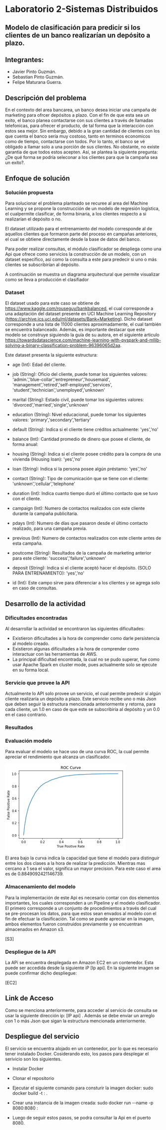 # Laboratorio 2-Sistemas Distribuidos


## Modelo de clasificación para predicir si los clientes de un banco realizarían un depósito a plazo.

## Integrantes:
 - Javier Pinto Guzmán.
 - Sebastian Pinto Guzmán.
 - Felipe Maturana Guerra.

## Descripción del problema

En el contexto del area bancarea, un banco desea iniciar una campaña de marketing para ofrcer depósitos a plazo.
Con el fin de que esta sea un exito, el banco planea contactarse con sus clientes a través de llamadas telefonicas, para ofrecer el producto, de tal forma que la interacción con estos sea mejor. Sin embargp, debido a la gran cantidad de clientes con los que cuenta el banco sería muy costoso, tanto en terminos economicos como de tiempo, contactarse con todos. Por lo tanto, el banco se vé obligado a llamar solo a una porción de sus clientes. No obstante, no existe garantia de que todos estos acepten. Así, se plantea la siguiente pregunta: ¿De qué forma se podría seleconar a los clientes para que la campaña sea un exito?.

## Enfoque de solución

### Solución propuesta

Para solucionar el problema planteado se recuree al area del Machine Learning y se propone la construcción de un modelo de regresión logística, el cualpermite clasificar, de forma binaria, a los clientes respecto a si realizarían el depósito o no.

El dataset utilizado para el entrenamiento del modelo corresponde al de aquellos clientes que formaron parte del proceso en campañas anteriores, el cual se obtiene directamente desde la base de datos del banco.

Para poder realizar consultas, el módulo clasificador se despliega como una Api que ofrece como servicios la construcción de un modelo, con un dataset específico, así como la consulta a este para predecir si uno o más clientes se subscribirían al depósito. 

A continuación se muestra un diagrama arquitectural que permite visualizar como se  lleva a producción el clasifiador

### Dataset

El dataset usado para este caso se obtiene de https://www.kaggle.com/rouseguy/bankbalanced, el cual corresponde
a una adaptación del dataset presente en UCI Machine Learning Repository (https://archive.ics.uci.edu/ml/datasets/Bank+Marketing). Dicho dataset corresponde a una lista de 11000 clientes aproximadamente, el cual también se encuentra balanceado. Además, es importante destacar que este modelo se construye siguiendo la guía de su autora, en el siguiente articulo https://towardsdatascience.com/machine-learning-with-pyspark-and-mllib-solving-a-binary-classification-problem-96396065d2aa.

Este dataset presenta la siguiente estructura:

 - age (Int): Edad del cliente.
 - job (String): Oficio del cliente, puede tomar los siguientes valores: 
    'admin.','blue-collar','entrepreneur','housemaid',
    'management','retired','self-employed','services',
    'student','technician','unemployed','unknown'
    
 - marital (String): Estado civil, puede tomar los siguientes valores:
     'divorced','married','single','unknown'
 - education (String): Nivel educacional, puede tomar los siguientes valores:
      'primary','secondary','tertiary'
 - default (String): Indica si el cliente tiene créditos actualmente:
      'yes','no'
 - balance (Int): Cantidad promedio de dinero que posee el cliente, de forma anual:
 - housing (String): Indica si el cliente posee crédito para la compra de una vivienda (Housing loan):
      'yes','no'
 - loan (String): Indica si la persona posee algún préstamo:
      'yes','no'
 - contact (String): Tipo de comunicación que se tiene con el cliente:
      'unknown','cellular','telephone'
 - duration (Int): Indica cuanto tiempo duró el último contacto que se tuvo con el cliente.
 - campaign (Int): Numero de contactos realizados con este cliente durante la campaña publicitaria.
 - pdays (Int): Numero de días que pasaron desde el último contacto realizado, para una campaña previa.
 - previous (Int): Numero de contactos realizados con este cliente antes de esta campaña.
 - poutcome (String): Resultados de la campaña de marketing anterior para este cliente:
      'success','failure','unknown'
 - deposit (String): Indica si el cliente aceptó hacer el depósito. (SOLO PARA ENTRENAMIENTO):
      'yes','no'
 - id (Int): Este campo sirve para diferenciar a los clientes y se agrega solo en caso de consultas.

## Desarrollo de la actividad

### Dificultades encontradas
Al desarrollar la actividad se encontraron las siguientes dificultades:

  - Existieron dificultades a la hora de comprender como darle persistencia al modelo creado.
  - Existieron algunas dificultades a la hora de comprender como interactuar con las herramientas de AWS.
  - La principal dificultad encontrada, la cual no se pudo superar, fue como usar Apache Spark en cluster mode, pues actualmente solo se ejecute en su forma local.
  
### Servicio que provee la API

Actualmente lo API solo provee un servicio, el cual permite predecir si algún cliente realizaría un depósito a plazo.
Este servicio recibe uno o más Json que deben seguir la estructura mencionada anteriormente y retorna, para cada cliente, un 1.0 en caso de que este se subscribiría al depósito y un 0.0 en el caso contrario.

### Resultados

### Evaluación modelo 

Para evaluar el modelo se hace uso de una curva ROC, la cual permite apreciar el rendimiento que alcanza un clasificador. 

![Curva ROC](Imagenes/ROC.png)


El area bajo la curva indica la capacidad que tiene el modelo para distinguir entre los dos clases a la hora de realizar la predicción. Mientras mas cercano a 1 sea el valor, significa un mayor precision. Para este caso el area es de 0.8849092421146739. 

### Almacenamiento del modelo

Para la implementación de este Api es necesario contar con dos elementos importantes, los cuales corresponden a un Pipeline y el modelo clasificador. El primero corresponde a un conjunto de procedimientos a través del cual se pre-procesan los datos, para que estos sean envados al modelo con el fin de efectuar la clasificación. Tal como se puede apreciar en la imagen, ambos elementos fueron construidos previamente y se encuentran almacenados en Amazon s3.

[S3]

### Despliegue de la API

La APi se encuentra desplegada en Amazon EC2 en un contenedor. Esta puede ser accedida desde la siguiente iP [Ip api]. En la siguiente imagen se puede confirmar dicho despliegue:

[EC2]

## Link de Acceso

Como se menciona anteriormente, para acceder al servicio de consulta se usar la siguiente dirección ip: [IP api] . Además se debe enviar un arreglo con 1 o más Json que sigan la estructura mencionada anteriormente.

## Despliegue del servicio

El servicio se encuentra alojado en un contenedor, por lo que es necesario tener instalado Docker. Cosiderando esto, los pasos para desplegar el serivicio son los siguientes.

- Instalar Docker

- Clonar el repositorio

- Ejecutar el siguiente comando para consturir la imagen docker: sudo docker build -t <nombre-imagen>:<tag> .
 
- Crear una instancia de la imagen creada: sudo docker run --name <nombre contenedor> -p 8080:8080 <nombre-imagen>:<tag>
 
- Luego de seguir estos pasos, se podra consultar la Api en el puerto 8080.



